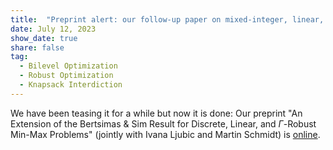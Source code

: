 ```yaml
---
title:  "Preprint alert: our follow-up paper on mixed-integer, linear, and Gamma-robust min-max problems is online now!"
date: July 12, 2023
show_date: true
share: false
tag:
  - Bilevel Optimization
  - Robust Optimization
  - Knapsack Interdiction
---
```


We have been teasing it for a while but now it is done: Our preprint "An Extension of the Bertsimas & Sim Result for Discrete, Linear, and $\Gamma$-Robust Min-Max Problems" (jointly with Ivana Ljubic and Martin Schmidt) is [online](https://optimization-online.org/2023/07/an-extension-of-the-bertsimas-sim-result-for-discrete-linear-and-%ce%b3-robust-min-max-problems/).  
